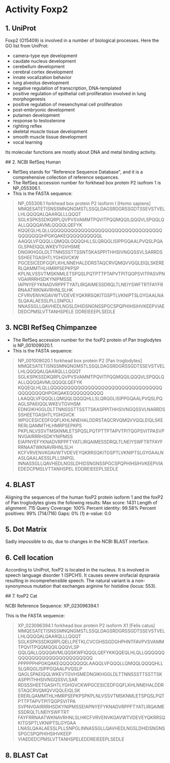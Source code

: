 # Activity Foxp2

## 1. UniProt

Foxp2 (O15409) is involved in a number of biological processes. Here the GO list from UniProt:

- camera-type eye development
- caudate nucleus development
- cerebellum development
- cerebral cortex development
- innate vocalization behavior
- lung alveolus development
- negative regulation of transcription, DNA-templated
- positive regulation of epithelial cell proliferation involved in lung morphogenesis
- positive regulation of mesenchymal cell proliferation
- post-embryonic development
- putamen development
- response to testosterone
- righting reflex
- skeletal muscle tissue development
- smooth muscle tissue development
- vocal learning

Its molecular functions are mostly about DNA and metal binding activity.

## 2. NCBI RefSeq Human

- RefSeq stands for "Reference Sequence Database", and it is a comprehensive collection
of reference sequences.
- The RefSeq accession number for forkhead box protein P2 isofrom 1 is NP_055306.1.
- This is the FASTA sequence:
>NP_055306.1 forkhead box protein P2 isoform I [Homo sapiens]
MMQESATETISNSSMNQNGMSTLSSQLDAGSRDGRSSGDTSSEVSTVELLHLQQQQALQAARQLLLQQQT
SGLKSPKSSDKQRPLQVPVSVAMMTPQVITPQQMQQILQQQVLSPQQLQALLQQQQAVMLQQQQLQEFYK
KQQEQLHLQLLQQQQQQQQQQQQQQQQQQQQQQQQQQQQQQQQQQQQQQQQHPGKQAKEQQQQQQQQQQL
AAQQLVFQQQLLQMQQLQQQQHLLSLQRQGLISIPPGQAALPVQSLPQAGLSPAEIQQLWKEVTGVHSME
DNGIKHGGLDLTTNNSSSTTSSNTSKASPPITHHSIVNGQSSVLSARRDSSSHEETGASHTLYGHGVCKW
PGCESICEDFGQFLKHLNNEHALDDRSTAQCRVQMQVVQQLEIQLSKERERLQAMMTHLHMRPSEPKPSP
KPLNLVSSVTMSKNMLETSPQSLPQTPTTPTAPVTPITQGPSVITPASVPNVGAIRRRHSDKYNIPMSSE
IAPNYEFYKNADVRPPFTYATLIRQAIMESSDRQLTLNEIYSWFTRTFAYFRRNAATWKNAVRHNLSLHK
CFVRVENVKGAVWTVDEVEYQKRRSQKITGSPTLVKNIPTSLGYGAALNASLQAALAESSLPLLSNPGLI
NNASSGLLQAVHEDLNGSLDHIDSNGNSSPGCSPQPHIHSIHVKEEPVIAEDEDCPMSLVTTANHSPELE
DDREIEEEPLSEDLE

## 3. NCBI RefSeq Chimpanzee

- The RefSeq accession number for the foxP2 protein of Pan troglodytes is NP_001009020.1.
- This is the FASTA sequence:
>NP_001009020.1 forkhead box protein P2 [Pan troglodytes]
MMQESATETISNSSMNQNGMSTLSSQLDAGSRDGRSSGDTSSEVSTVELLHLQQQQALQAARQLLLQQQT
SGLKSPKSSDKQRPLQVPVSVAMMTPQVITPQQMQQILQQQVLSPQQLQALLQQQQAVMLQQQQLQEFYK
KQQEQLHLQLLQQQQQQQQQQQQQQQQQQQQQQQQQQQQQQQQQQQQQQQQQHPGKQAKEQQQQQQQQQQ
LAAQQLVFQQQLLQMQQLQQQQHLLSLQRQGLISIPPGQAALPVQSLPQAGLSPAEIQQLWKEVTGVHSM
EDNGIKHGGLDLTTNNSSSTTSSTTSKASPPITHHSIVNGQSSVLNARRDSSSHEETGASHTLYGHGVCK
WPGCESICEDFGQFLKHLNNEHALDDRSTAQCRVQMQVVQQLEIQLSKERERLQAMMTHLHMRPSEPKPS
PKPLNLVSSVTMSKNMLETSPQSLPQTPTTPTAPVTPITQGPSVITPASVPNVGAIRRRHSDKYNIPMSS
EIAPNYEFYKNADVRPPFTYATLIRQAIMESSDRQLTLNEIYSWFTRTFAYFRRNAATWKNAVRHNLSLH
KCFVRVENVKGAVWTVDEVEYQKRRSQKITGSPTLVKNIPTSLGYGAALNASLQAALAESSLPLLSNPGL
INNASSGLLQAVHEDLNGSLDHIDSNGNSSPGCSPQPHIHSIHVKEEPVIAEDEDCPMSLVTTANHSPEL
EDDREIEEEPLSEDLE

## 4. BLAST

Aligning the sequences of the human foxP2 protein isoform 1 and the
foxP2 of Pan troglodytes gives the following results:
Max score: 1431
Length of alignment: 715
Query Coverage: 100%
Percent identity: 99.58%
Percent positives: 99% (714/716)
Gaps: 0% (1)
e-value: 0.0

## 5. Dot Matrix

Sadly impossible to do, due to changes in the NCBI BLAST interface.

## 6. Cell location

According to UniProt, foxP2 is located in the nucleus. It is involved in
speech language disorder 1 (SPCH1). It causes severe orofacial dyspraxia resulting in
incomprehensible speech. The natural variant is a non-synonymous mutation that exchanges
arginine for histidine (locus: 553).

## 7. foxP2 Cat

NCBI Reference Sequence: XP_023096394.1

This is the FASTA sequence:
>XP_023096394.1 forkhead box protein P2 isoform X1 [Felis catus]
MMQESATETISNSSMNQNGMSTLSSQLDAGSRDGRSSGDTSSEVSTVELLHLQQQQALQAARQLLLQQQT
SGLKSPKSSDKQRPLQELLPETKLCVCGHSSGDGHPHNTFAVPVSVAMMTPQVITPQQMQQILQQQVLSP
QQLQALLQQQQAVMLQQSKWFIQQQLQEFYKKQQEQLHLQLLQQQQQQQQQQQQQQQQQQQQQQQQQQQQ
PPPPPPHPGKQAKEQQQQQQQQLAAQQLVFQQQLLQMQQLQQQQHLLSLQRQGLISIPPGQAALPVQSLP
QAGLSPAEIQQLWKEVTGVHSMEDNGIKHGGLDLTTNNSSSTTSSTTSKASPPITHHSIVNGQSSVLSAR
RDSSSHEETGASHTLYGHGVCKWPGCESICEDFGQFLKHLNNEHALDDRSTAQCRVQMQVVQQLEIQLSK
ERERLQAMMTHLHMRPSEPKPSPKPLNLVSSVTMSKNMLETSPQSLPQTPTTPTAPVTPITQGPSVITPA
SVPNVGAIRRRHSDKYNIPMSSEIAPNYEFYKNADVRPPFTYATLIRQAIMESSDRQLTLNEIYSWFTRT
FAYFRRNAATWKNAVRHNLSLHKCFVRVENVKGAVWTVDEVEYQKRRSQKITGSPTLVKNIPTSLGYGAA
LNASLQAALAESSLPLLSNPGLINNASSGLLQAVHEDLNGSLDHIDSNGNSSPGCSPQPHIHSIHVKEEP
VIAEDEDCPMSLVTTANHSPELEDDREIEEEPLSEDLE

## 8. BLAST Cat 
